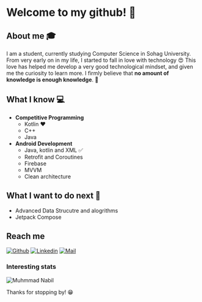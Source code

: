 # Welcome to my github! 👋


## About me :mortar_board:
I am a student, currently studying Computer Science in Sohag University. From very early on in my life, I started to fall in love with technology 😍 This love has helped me develop a very good technological mindset, and given me the curiosity to learn more. I firmly believe that **no amount of knowledge is enough knowledge**. 🧠

## What I know :computer:
- **Competitive Programming**
	- Kotlin ❤️
	- C++
	- Java
- **Android Development**
	- Java, kotlin and XML :white_check_mark:
	- Retrofit and Coroutines
	- Firebase
	- MVVM
	- Clean architecture

## What I want to do next :thinking:
- Advanced Data Strucutre and alogrithms
- Jetpack Compose

## Reach me 
[![Github](https://img.shields.io/github/followers/muhmmadnabil?label=Follow&style=social)](https://github.com/muhmmadnabil)
[![Linkedin](https://img.shields.io/badge/Mohamed%20Nabil-blue?style=flat-square&logo=linkedin&logoColor=white&link=https://www.linkedin.com/in/mohamed-nabil-7b042b153/)](https://www.linkedin.com/in/mohamed-nabil-7b042b153/)
[![Mail](https://img.shields.io/badge/-muhmmad.nabil.albadry@gmail.com-gray?style=flat-square&logo=gmail&logoColor=red&link=https://www.linkedin.com/in/sarthak-bharadwaj-8552b5110/)](mailto:muhmmad.nabil.albadry@gmail.com)


### Interesting stats

![Muhmmad Nabil](https://github-readme-stats.vercel.app/api?username=muhmmadnabil&show_icons=true)

Thanks for stopping by! 😁
